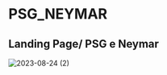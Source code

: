 # PSG_NEYMAR
## Landing Page/ PSG e Neymar

![2023-08-24 (2)](https://github.com/MoizesFerreir/PSG_NEYMAR/assets/91918988/f47514ce-ea94-4e58-96e8-5389e85781fd)
